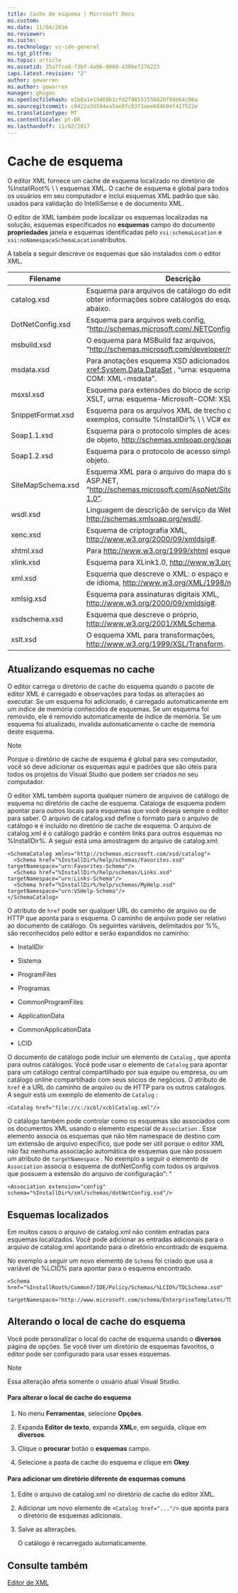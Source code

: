 ```yaml
---
title: Cache de esquema | Microsoft Docs
ms.custom: 
ms.date: 11/04/2016
ms.reviewer: 
ms.suite: 
ms.technology: vs-ide-general
ms.tgt_pltfrm: 
ms.topic: article
ms.assetid: 35a7fcad-f3bf-4a96-9008-4306e7276223
caps.latest.revision: "2"
author: gewarren
ms.author: gewarren
manager: ghogen
ms.openlocfilehash: e1b8a1e19d69b1cfd2f88551556820f94e64c06a
ms.sourcegitcommit: c0422a3d594ea5ae8fc03f1aee684b04f417522e
ms.translationtype: MT
ms.contentlocale: pt-BR
ms.lasthandoff: 11/02/2017
---
```

# <a name="schema-cache"></a>Cache de esquema
O editor XML fornece um cache de esquema localizado no diretório de %InstallRoot% \ \ esquemas XML. O cache de esquema é global para todos os usuários em seu computador e inclui esquemas XML padrão que são usados para validação do IntelliSense e de documento XML.  
  
 O editor de XML também pode localizar os esquemas localizadas na solução, esquemas especificados no **esquemas** campo do documento **propriedades** janela e esquemas identificadas pelo `xsi:schemaLocation` e `xsi:noNamespaceSchemaLocation`atributos.  
  
 A tabela a seguir descreve os esquemas que são instalados com o editor XML.  
  
|Filename|Descrição|  
|--------------|-----------------|  
|catalog.xsd|Esquema para arquivos de catálogo do editor XML. Para obter informações sobre catálogos do esquema, consulte abaixo.|  
|DotNetConfig.xsd|Esquema para arquivos web.config, “http://schemas.microsoft.com/.NETConfiguration/v2.0”.|  
|msbuild.xsd|O esquema para MSBuild faz arquivos, “http://schemas.microsoft.com/developer/msbuild/2003”.|  
|msdata.xsd|Para anotações esquema XSD adicionados pela classe de <xref:System.Data.DataSet> , “urna: esquema-Microsoft-COM: XML-msdata”.|  
|msxsl.xsd|Esquema para extensões do bloco de script do Microsoft XSLT, urna: esquema-Microsoft-COM: XSLT.|  
|SnippetFormat.xsd|Esquema para os arquivos XML de trecho de código. Para exemplos, consulte %InstallDir% \ \ VC# expansões.|  
|Soap1.1.xsd|Esquema para o protocolo simples de acesso (SOAP) 1,1 de objeto, http://schemas.xmlsoap.org/soap/envelope/.|  
|Soap1.2.xsd|Esquema para o protocolo de acesso simples 1,2 do objeto.|  
|SiteMapSchema.xsd|Esquema XML para o arquivo do mapa do site do ASP.NET, “http://schemas.microsoft.com/AspNet/SiteMap-File-1.0”.|  
|wsdl.xsd|Linguagem de descrição de serviço da Web do esquema, http://schemas.xmlsoap.org/wsdl/.|  
|xenc.xsd|Esquema de criptografia XML, http://www.w3.org/2000/09/xmldsig#.|  
|xhtml.xsd|Para http://www.w3.org/1999/xhtml esquema XHTML.|  
|xlink.xsd|Esquema para XLink1.0, http://www.w3.org/1999/xlink.|  
|xml.xsd|Esquema que descreve o XML: o espaço e XML: atributos de idioma, http://www.w3.org/XML/1998/namespace.|  
|xmlsig.xsd|Esquema para assinaturas digitais XML, http://www.w3.org/2000/09/xmldsig#.|  
|xsdschema.xsd|Esquema que descreve o próprio, http://www.w3.org/2001/XMLSchema.|  
|xslt.xsd|O esquema XML para transformações, http://www.w3.org/1999/XSL/Transform.|  
  
## <a name="updating-schemas-in-the-cache"></a>Atualizando esquemas no cache  
 O editor carrega o diretório de cache do esquema quando o pacote de editor XML é carregado e observações para todas as alterações ao executar. Se um esquema foi adicionado, é carregado automaticamente em um índice de memória conhecidos de esquemas. Se um esquema foi removido, ele é removido automaticamente de índice de memória. Se um esquema foi atualizado, invalida automaticamente o cache de memória deste esquema.  
  
> [!NOTE]
>  Porque o diretório de cache de esquema é global para seu computador, você só deve adicionar os esquemas aqui e padrões que são úteis para todos os projetos do Visual Studio que podem ser criados no seu computador.  
  
 O editor XML também suporta qualquer número de arquivos de catálogo de esquema no diretório de cache de esquema. Cataloga de esquema podem apontar para outros locais para esquemas que você deseja sempre o editor para saber. O arquivo de catalog.xsd define o formato para o arquivo de catálogo e é incluído no diretório de cache de esquema. O arquivo de catalog.xml é o catálogo padrão e contém links para outros esquemas no %InstallDir%. A seguir está uma amostragem do arquivo de catalog.xml:  
  
```  
<SchemaCatalog xmlns="http://schemas.microsoft.com/xsd/catalog">  
  <Schema href="%InstallDir%/help/schemas/Favorites.xsd" targetNamespace="urn:Favorites-Schema"/>  
  <Schema href="%InstallDir%/help/schemas/Links.xsd" targetNamespace="urn:Links-Schema"/>  
  <Schema href="%InstallDir%/help/schemas/MyHelp.xsd" targetNamespace="urn:VSHelp-Schema"/>  
</SchemaCatalog>  
```  
  
 O atributo de `href` pode ser qualquer URL do caminho de arquivo ou de HTTP que aponta para o esquema. O caminho de arquivo pode ser relativo ao documento de catálogo. Os seguintes variáveis, delimitados por %%, são reconhecidos pelo editor e serão expandidos no caminho:  
  
-   InstallDir  
  
-   Sistema  
  
-   ProgramFiles  
  
-   Programas  
  
-   CommonProgramFiles  
  
-   ApplicationData  
  
-   CommonApplicationData  
  
-   LCID  
  
O documento de catálogo pode incluir um elemento de `Catalog` , que aponta para outros catálogos. Você pode usar o elemento de `Catalog` para apontar para um catálogo central compartilhado por sua equipe ou empresa, ou um catálogo online compartilhado com seus sócios de negócios. O atributo de `href` é a URL do caminho de arquivo ou de HTTP para os outros catálogos. A seguir está um exemplo de elemento de `Catalog` :  
  
```  
<Catalog href="file://c:/xcbl/xcblCatalog.xml"/>  
```  
  
 O catálogo também pode controlar como os esquemas são associados com os documentos XML usando o elemento especial de `Association` . Esse elemento associa os esquemas que não têm namespace de destino com um extensão de arquivo específico, que pode ser útil porque o editor XML não faz nenhuma associação automática de esquemas que não possuem um atributo de `targetNamespace` . No exemplo a seguir o elemento de `Association` associa o esquema de dotNetConfig com todos os arquivos que possuem a extensão do arquivo de configuração”: “  
  
```  
<Association extension="config" schema="%InstallDir%/xml/schemas/dotNetConfig.xsd"/>  
```  
  
## <a name="localized-schemas"></a>Esquemas localizados  
 Em muitos casos o arquivo de catalog.xml não contém entradas para esquemas localizados. Você pode adicionar as entradas adicionais para o arquivo de catalog.xml apontando para o diretório encontrado de esquema.  
  
 No exemplo a seguir um novo elemento de `Schema` foi criado que usa a variável de %LCID% para apontar para o esquema encontrado.  
  
```  
<Schema href="%InstallRoot%/Common7/IDE/Policy/Schemas/%LCID%/TDLSchema.xsd"  
  targetNamespace="http://www.microsoft.com/schema/EnterpriseTemplates/TDLSchema"/>  
```  
  
## <a name="changing-the-location-of-the-schema-cache"></a>Alterando o local de cache do esquema  
 Você pode personalizar o local do cache de esquema usando o **diversos** página de opções. Se você tiver um diretório de esquemas favoritos, o editor pode ser configurado para usar esses esquemas.  
  
> [!NOTE]
>  Essa alteração afeta somente o usuário atual Visual Studio.  
  
#### <a name="to-change-the-schema-cache-location"></a>Para alterar o local de cache do esquema  
  
1.  No menu **Ferramentas**, selecione **Opções**.  
  
2.  Expanda **Editor de texto**, expanda **XML**e, em seguida, clique em **diversos**.  
  
3.  Clique o **procurar** botão o **esquemas** campo.  
  
4.  Selecione a pasta de cache do esquema e clique em **Okey**.  
  
#### <a name="to-add-another-directory-of-common-schemas"></a>Para adicionar um diretório diferente de esquemas comuns  
  
1.  Edite o arquivo de catalog.xml no diretório de cache do editor XML.  
  
2.  Adicionar um novo elemento de `<Catalog href="..."/>` que aponta para o diretório de esquemas adicionais.  
  
3.  Salve as alterações.  
  
     O catálogo é recarregado automaticamente.  
  
## <a name="see-also"></a>Consulte também  
 [Editor de XML](../xml-tools/xml-editor.md)